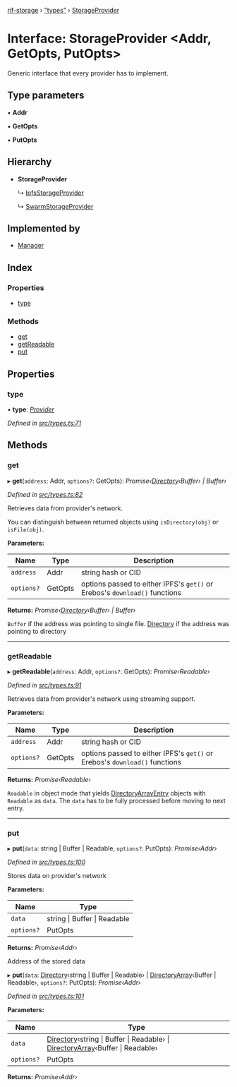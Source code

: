 [rif-storage](../README.md) › ["types"](../modules/_types_.md) › [StorageProvider](_types_.storageprovider.md)

# Interface: StorageProvider <**Addr, GetOpts, PutOpts**>

Generic interface that every provider has to implement.

## Type parameters

▪ **Addr**

▪ **GetOpts**

▪ **PutOpts**

## Hierarchy

* **StorageProvider**

  ↳ [IpfsStorageProvider](_types_.ipfsstorageprovider.md)

  ↳ [SwarmStorageProvider](_types_.swarmstorageprovider.md)

## Implemented by

* [Manager](../classes/_manager_.manager.md)

## Index

### Properties

* [type](_types_.storageprovider.md#type)

### Methods

* [get](_types_.storageprovider.md#get)
* [getReadable](_types_.storageprovider.md#getreadable)
* [put](_types_.storageprovider.md#put)

## Properties

###  type

• **type**: *[Provider](../enums/_types_.provider.md)*

*Defined in [src/types.ts:71](https://github.com/rsksmart/rds-libjs/blob/1cdc7dd/src/types.ts#L71)*

## Methods

###  get

▸ **get**(`address`: Addr, `options?`: GetOpts): *Promise‹[Directory](../modules/_types_.md#directory)‹Buffer› | Buffer›*

*Defined in [src/types.ts:82](https://github.com/rsksmart/rds-libjs/blob/1cdc7dd/src/types.ts#L82)*

Retrieves data from provider's network.

You can distinguish between returned objects using `isDirectory(obj)` or `isFile(obj)`.

**Parameters:**

Name | Type | Description |
------ | ------ | ------ |
`address` | Addr | string hash or CID |
`options?` | GetOpts | options passed to either IPFS's `get()` or Erebos's `download()` functions |

**Returns:** *Promise‹[Directory](../modules/_types_.md#directory)‹Buffer› | Buffer›*

`Buffer` if the address was pointing to single file. [Directory](../modules/_types_.md#directory) if the address was pointing to directory

___

###  getReadable

▸ **getReadable**(`address`: Addr, `options?`: GetOpts): *Promise‹Readable›*

*Defined in [src/types.ts:91](https://github.com/rsksmart/rds-libjs/blob/1cdc7dd/src/types.ts#L91)*

Retrieves data from provider's network using streaming support.

**Parameters:**

Name | Type | Description |
------ | ------ | ------ |
`address` | Addr | string hash or CID |
`options?` | GetOpts | options passed to either IPFS's `get()` or Erebos's `download()` functions |

**Returns:** *Promise‹Readable›*

`Readable` in object mode that yields [DirectoryArrayEntry](../modules/_types_.md#directoryarrayentry) objects with `Readable` as `data`. The `data` has to be fully processed before moving to next entry.

___

###  put

▸ **put**(`data`: string | Buffer | Readable, `options?`: PutOpts): *Promise‹Addr›*

*Defined in [src/types.ts:100](https://github.com/rsksmart/rds-libjs/blob/1cdc7dd/src/types.ts#L100)*

Stores data on provider's network

**Parameters:**

Name | Type |
------ | ------ |
`data` | string &#124; Buffer &#124; Readable |
`options?` | PutOpts |

**Returns:** *Promise‹Addr›*

Address of the stored data

▸ **put**(`data`: [Directory](../modules/_types_.md#directory)‹string | Buffer | Readable› | [DirectoryArray](../modules/_types_.md#directoryarray)‹Buffer | Readable›, `options?`: PutOpts): *Promise‹Addr›*

*Defined in [src/types.ts:101](https://github.com/rsksmart/rds-libjs/blob/1cdc7dd/src/types.ts#L101)*

**Parameters:**

Name | Type |
------ | ------ |
`data` | [Directory](../modules/_types_.md#directory)‹string &#124; Buffer &#124; Readable› &#124; [DirectoryArray](../modules/_types_.md#directoryarray)‹Buffer &#124; Readable› |
`options?` | PutOpts |

**Returns:** *Promise‹Addr›*
